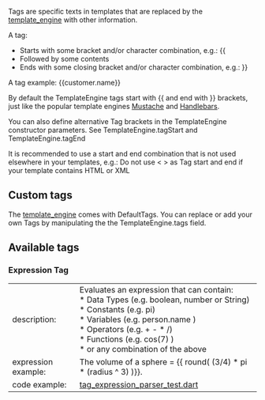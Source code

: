 [//]: # (This file was generated from: doc/template/doc/wiki/04-Tags.md.template using the documentation_builder package)
Tags are specific texts in templates that are replaced by the [template_engine](https://pub.dev/packages/template_engine) with other information.

A tag:
* Starts with some bracket and/or character combination, e.g.: {{
* Followed by some contents
* Ends with some closing bracket and/or character combination, e.g.: }}

A tag example: {{customer.name}}

By default the TemplateEngine tags start with {{ and end with }} brackets,
just like the popular template engines
[Mustache](https://mustache.github.io/) and
[Handlebars](https://handlebarsjs.com).

You can also define alternative Tag brackets in the TemplateEngine
constructor parameters. See TemplateEngine.tagStart and
TemplateEngine.tagEnd

It is recommended to use a start and end combination that is not used
elsewhere in your templates, e.g.: Do not use < > as Tag start and end
if your template contains HTML or XML

## Custom tags  
The [template_engine](https://pub.dev/packages/template_engine) comes with DefaultTags. You can replace or add your
own Tags by manipulating the the TemplateEngine.tags field.

## Available tags  
### Expression Tag
<table>
<tr><td>description:</td><td>Evaluates an expression that can contain:<br>* Data Types (e.g. boolean, number or String)<br>* Constants (e.g. pi)<br>* Variables (e.g. person.name )<br>* Operators (e.g. + - * /)<br>* Functions (e.g. cos(7) )<br>* or any combination of the above</td></tr>
<tr><td>expression example:</td><td colspan="4">The volume of a sphere = {{ round( (3/4) * pi * (radius ^ 3) )}}.</td></tr>
<tr><td>code example:</td><td colspan="4"><a href="https://github.com/domain-centric/template_engine/blob/main/test/src/parser/tag/expression/tag_expression_parser_test.dart">tag_expression_parser_test.dart</a></td></tr>
</table>
